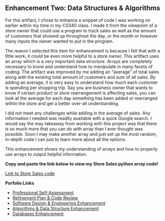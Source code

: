 ## Enhancement Two: Data Structures & Algorithms

For this artifact, I chose to enhance a snippet of code I was working on earlier within my time in my CS340 class. I made it from the viewpoint of a store owner that could use a program to track sales as well as the amount of customers that showed up throughout the day, or the month or however many inputs the owner wanted to put in the program. 

The reason I selected this item for enhancement is because I felt that with a little work, it could be even more helpful to a store owner. This artifact uses an array which is a very important data structure. Arrays are completely necessary to know and understand how to manipulate in many facets of coding. The artifact was improved by me adding an “average” of total sales along with the existing total amount of customers and sum of all sales. By adding an average, it is very easy to understand how much each customer is spending per shopping trip. Say you are business owner that wants to know if certain product or store rearrangement is affecting sales, you can look at the average for each day something has been added or rearranged within the store and get a better over-all understanding. 

I did not meet any challenges while adding in the average of sales. Any information I needed was readily available with a quick Google search. I would say the may takeaway from working with this project was that there is so much more that you can do with array than I ever thought was possible. Soon I may make another array and just set up the most random, in-depth code I can just to learn more about all the options. 

This enhancement shows my understanding of arrays and how to properly use arrays to output helpful information.

**Copy and paste the link below to view my Store Sales python array code!**

[Link to Store Sales code](https://onlinegdb.com/rUlZdFDRD)


**Porfolio Links**<br>
* [Professional Self-Assessment](https://dustynwe.github.io/index.html)<br>
* [Refinement Plan & Code Review](https://dustynwe.github.io/CodeReview.html)<br>
* [Software Design & Engineering Enhancement](https://dustynwe.github.io/EnhancementOne.html)<br>
* [Algorithms & Data Structure Enhancement](https://dustynwe.github.io/EnhancementTwo.html)<br>
* [Databases Enhancement](https://dustynwe.github.io/EnhancementThree.html)
